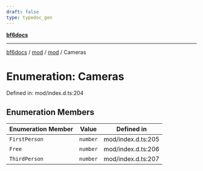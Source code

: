 ```yaml
---
draft: false
type: typedoc_gen
---
```


[**bf6docs**](../../../_index.md)

***

[bf6docs](../../../_index.md) / [mod](../../_index.md) / [mod](../_index.md) / Cameras

# Enumeration: Cameras

Defined in: mod/index.d.ts:204

## Enumeration Members

| Enumeration Member | Value | Defined in |
| ------ | ------ | ------ |
| <a id="firstperson"></a> `FirstPerson` | `number` | mod/index.d.ts:205 |
| <a id="free"></a> `Free` | `number` | mod/index.d.ts:206 |
| <a id="thirdperson"></a> `ThirdPerson` | `number` | mod/index.d.ts:207 |

